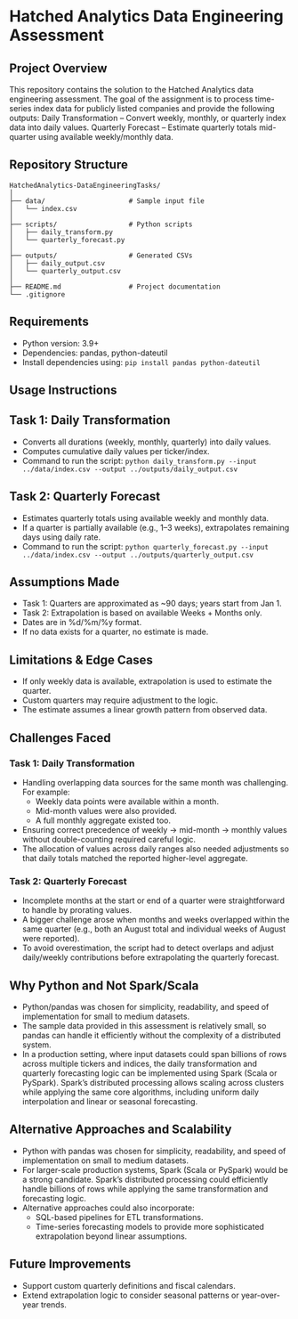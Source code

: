 # Hatched Analytics Data Engineering Assessment

## Project Overview
This repository contains the solution to the Hatched Analytics data engineering assessment. The goal of the assignment is to process time-series index data for publicly listed companies and provide the following outputs:
Daily Transformation – Convert weekly, monthly, or quarterly index data into daily values.
Quarterly Forecast – Estimate quarterly totals mid-quarter using available weekly/monthly data.

## Repository Structure
```
HatchedAnalytics-DataEngineeringTasks/
│
├── data/                     # Sample input file
│   └── index.csv
│
├── scripts/                  # Python scripts
│   ├── daily_transform.py
│   └── quarterly_forecast.py
│
├── outputs/                  # Generated CSVs
│   ├── daily_output.csv
│   └── quarterly_output.csv
│
├── README.md                 # Project documentation
└── .gitignore
```

## Requirements
* Python version: 3.9+
* Dependencies: pandas, python-dateutil
* Install dependencies using: 
```pip install pandas python-dateutil```

## Usage Instructions

## Task 1: Daily Transformation
* Converts all durations (weekly, monthly, quarterly) into daily values.
* Computes cumulative daily values per ticker/index.
* Command to run the script:
```python daily_transform.py --input ../data/index.csv --output ../outputs/daily_output.csv```

## Task 2: Quarterly Forecast
* Estimates quarterly totals using available weekly and monthly data.
* If a quarter is partially available (e.g., 1–3 weeks), extrapolates remaining days using daily rate.
* Command to run the script:
```python quarterly_forecast.py --input ../data/index.csv --output ../outputs/quarterly_output.csv```

## Assumptions Made
* Task 1: Quarters are approximated as ~90 days; years start from Jan 1.
* Task 2: Extrapolation is based on available Weeks + Months only.
* Dates are in %d/%m/%y format.
* If no data exists for a quarter, no estimate is made.

## Limitations & Edge Cases
* If only weekly data is available, extrapolation is used to estimate the quarter.
* Custom quarters may require adjustment to the logic.
* The estimate assumes a linear growth pattern from observed data.

## Challenges Faced

### Task 1: Daily Transformation
* Handling overlapping data sources for the same month was challenging. For example:
    * Weekly data points were available within a month.
    * Mid-month values were also provided.
    * A full monthly aggregate existed too.
* Ensuring correct precedence of weekly → mid-month → monthly values without double-counting required careful logic.
* The allocation of values across daily ranges also needed adjustments so that daily totals matched the reported higher-level aggregate.

### Task 2: Quarterly Forecast
* Incomplete months at the start or end of a quarter were straightforward to handle by prorating values.
* A bigger challenge arose when months and weeks overlapped within the same quarter (e.g., both an August total and individual weeks of August were reported).
* To avoid overestimation, the script had to detect overlaps and adjust daily/weekly contributions before extrapolating the quarterly forecast.

## Why Python and Not Spark/Scala
* Python/pandas was chosen for simplicity, readability, and speed of implementation for small to medium datasets.
* The sample data provided in this assessment is relatively small, so pandas can handle it efficiently without the complexity of a distributed system.
* In a production setting, where input datasets could span billions of rows across multiple tickers and indices, the daily transformation and quarterly forecasting logic can be implemented using Spark (Scala or PySpark). Spark’s distributed processing allows scaling across clusters while applying the same core algorithms, including uniform daily interpolation and linear or seasonal forecasting.

## Alternative Approaches and Scalability
* Python with pandas was chosen for simplicity, readability, and speed of implementation on small to medium datasets.
* For larger-scale production systems, Spark (Scala or PySpark) would be a strong candidate. Spark’s distributed processing could efficiently handle billions of rows while applying the same transformation and forecasting logic.
* Alternative approaches could also incorporate:
    * SQL-based pipelines for ETL transformations.
    * Time-series forecasting models to provide more sophisticated extrapolation beyond linear assumptions.

## Future Improvements
* Support custom quarterly definitions and fiscal calendars.
* Extend extrapolation logic to consider seasonal patterns or year-over-year trends.

